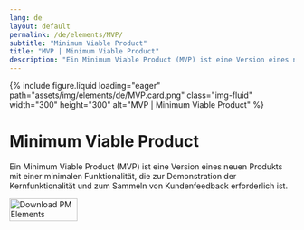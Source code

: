 ```yaml
---
lang: de
layout: default
permalink: /de/elements/MVP/
subtitle: "Minimum Viable Product"
title: "MVP | Minimum Viable Product"
description: "Ein Minimum Viable Product (MVP) ist eine Version eines neuen Produkts mit einer minimalen Funktionalität, die zur Demonstration der Kernfunktionalität und zum Sammeln von Kundenfeedback erforderlich ist."
---
```


{% include figure.liquid loading="eager" path="assets/img/elements/de/MVP.card.png" class="img-fluid" width="300" height="300" alt="MVP | Minimum Viable Product" %}

# Minimum Viable Product

Ein Minimum Viable Product (MVP) ist eine Version eines neuen Produkts mit einer minimalen Funktionalität, die zur Demonstration der Kernfunktionalität und zum Sammeln von Kundenfeedback erforderlich ist.

<a href="https://apps.apple.com/app/apple-store/id6738084498?pt=127441684&ct=website&mt=8">
  <img src="{{ "assets/img/en/appstore.png" | relative_url }}" width="120" height="40" alt="Download PM Elements">
</a>
